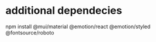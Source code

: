 # additional dependecies

npm install @mui/material @emotion/react @emotion/styled @fontsource/roboto

